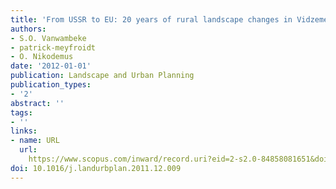 ```yaml
---
title: 'From USSR to EU: 20 years of rural landscape changes in Vidzeme, Latvia'
authors:
- S.O. Vanwambeke
- patrick-meyfroidt
- O. Nikodemus
date: '2012-01-01'
publication: Landscape and Urban Planning
publication_types:
- '2'
abstract: ''
tags:
- ''
links:
- name: URL
  url: 
    https://www.scopus.com/inward/record.uri?eid=2-s2.0-84858081651&doi=10.1016%2fj.landurbplan.2011.12.009&partnerID=40&md5=dc40a9a241b9c271899903e621f25597
doi: 10.1016/j.landurbplan.2011.12.009
---
```

